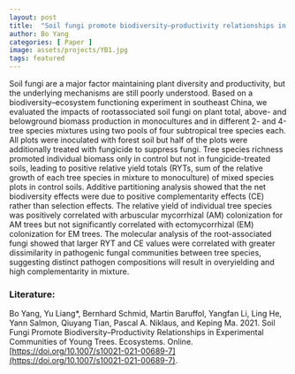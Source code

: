 ```yaml
---
layout: post
title:  "Soil fungi promote biodiversity–productivity relationships in experimental communities of young trees"
author: Bo Yang
categories: [ Paper ]
image: assets/projects/YB1.jpg
tags: featured
---
```


Soil fungi are a major factor maintaining plant diversity and productivity, but the underlying mechanisms are still poorly understood. Based on a biodiversity–ecosystem functioning experiment in southeast China, we evaluated the impacts of rootassociated soil fungi on plant total, above- and belowground biomass production in monocultures and in different 2- and 4-tree species mixtures using two pools of four subtropical tree species each. All plots were inoculated with forest soil but half of the plots were additionally treated with fungicide to suppress fungi. Tree species richness promoted individual biomass only in control but not in fungicide-treated soils, leading to positive relative yield totals (RYTs, sum of the relative growth of each tree species in mixture to monoculture) of mixed species plots in control soils. Additive partitioning analysis showed that the net biodiversity effects were due to positive complementarity effects (CE) rather than selection effects. The relative yield of individual tree species was positively correlated with arbuscular mycorrhizal (AM) colonization for AM trees but not significantly correlated with ectomycorrhizal (EM) colonization for EM trees. The molecular analysis of the root-associated fungi showed that larger RYT and CE values were correlated with greater dissimilarity in pathogenic fungal communities between tree species, suggesting distinct pathogen compositions will result in overyielding and high complementarity in mixture.

### Literature:
Bo Yang, Yu Liang*, Bernhard Schmid, Martin Baruffol, Yangfan Li, Ling He, Yann Salmon, Qiuyang Tian, Pascal A. Niklaus, and Keping Ma. 2021. Soil Fungi Promote Biodiversity–Productivity Relationships in Experimental Communities of Young Trees. Ecosystems. Online. [https://doi.org/10.1007/s10021-021-00689-7](https://doi.org/10.1007/s10021-021-00689-7). 
